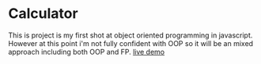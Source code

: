 # Calculator
This is project is my first shot at object oriented programming in javascript. However at this point i'm not fully confident with OOP so it will be an mixed approach including both OOP and FP.
[live demo](https://mrhxszo.github.io/Calculator/)
